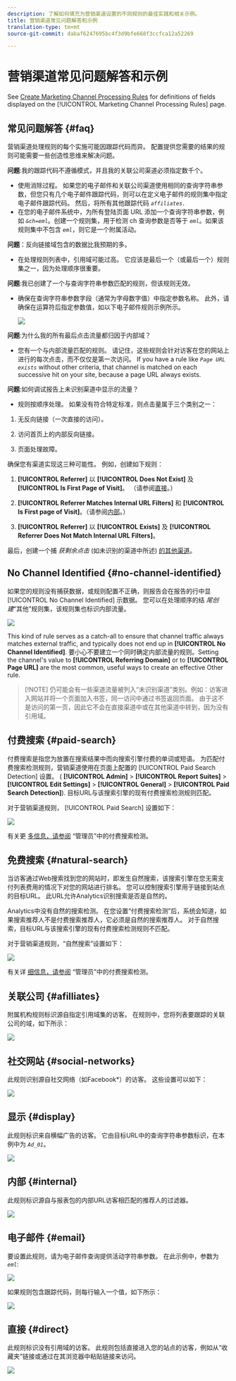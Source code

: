 ```yaml
---
description: 了解如何填充为营销渠道设置的不同规则的最佳实践和相关示例。
title: 营销渠道常见问题解答和示例
translation-type: tm+mt
source-git-commit: dabaf6247695bc4f3d9bfe668f3ccfca12a52269

---
```



# 营销渠道常见问题解答和示例

See [Create Marketing Channel Processing Rules](/help/components/c-marketing-channels/c-rules.md) for definitions of fields displayed on the [!UICONTROL Marketing Channel Processing Rules] page.

## 常见问题解答 {#faq}

营销渠道处理规则的每个实施可能因跟踪代码而异。 配置提供您需要的结果的规则可能需要一些创造性思维来解决问题。

**问题**:我的跟踪代码不遵循模式，并且我的关联公司渠道必须指定数千个。

* 使用消除过程。 如果您的电子邮件和关联公司渠道使用相同的查询字符串参数，但您只有几个电子邮件跟踪代码，则可以在定义电子邮件的规则集中指定电子邮件跟踪代码。 然后，将所有其他跟踪代码 *`affiliates.`*
* 在您的电子邮件系统中，为所有登陆页面 URL 添加一个查询字符串参数，例如 *`&ch=eml`*。创建一个规则集，用于检测 ch 查询参数是否等于 *`eml`*。如果该规则集中不包含 *`eml`*，则它是一个附属活动。

**问题**：反向链接域包含的数据比我预期的多。

* 在处理规则列表中，引用域可能过高。 它应该是最后一个（或最后一个）规则集之一，因为处理顺序很重要。

**问题**:我已创建了一个与查询字符串参数匹配的规则，但该规则无效。

* 确保在查询字符串参数字段（通常为字母数字值）中指定参数名称。 此外，请确保在运算符后指定参数值，如以下电子邮件规则示例所示。

   ![](assets/example_email.png)

**问题**:为什么我的所有最后点击流量都归因于内部域？

* 您有一个与内部流量匹配的规则。 请记住，这些规则会针对访客在您的网站上进行的每次点击，而不仅仅是第一次访问。 If you have a rule like *`Page URL exists`* without other criteria, that channel is matched on each successive hit on your site, because a page URL always exists.

**问题**:如何调试报告上未识别渠道中显示的流量？

* 规则按顺序处理。 如果没有符合特定标准，则点击量属于三个类别之一：

1. 无反向链接（一次直接的访问）。

2. 访问首页上的内部反向链接。

3. 页面处理故障。

确保您有渠道实现这三种可能性。 例如，创建如下规则：

1. **[!UICONTROL Referrer]** 以 **[!UICONTROL Does Not Exist]** 及 **[!UICONTROL Is First Page of Visit]**。 （请参阅[直接](/help/components/c-marketing-channels/c-faq.md)。）

2.  **[!UICONTROL Referrer Matches Internal URL Filters]** 和 **[!UICONTROL Is First page of Visit]**。（请参阅[内部](/help/components/c-marketing-channels/c-faq.md)。）

3. **[!UICONTROL Referrer]** 以 **[!UICONTROL Exists]** 及 **[!UICONTROL Referrer Does Not Match Internal URL Filters]**。

最后，创建一个捕 *获剩余点击* (如未识别的渠道中所述) [的其他渠道](/help/components/c-marketing-channels/c-faq.md#no-channel-identified)。

## No Channel Identified {#no-channel-identified}

如果您的规则没有捕获数据，或规则配置不正确，则报告会在报告的行中显 [!UICONTROL No Channel Identified] 示数据。 您可以在处理顺序的结 *尾创建*“其他”规则集，该规则集也标识内部流量。

![](assets/example_other.png)

This kind of rule serves as a catch-all to ensure that channel traffic always matches external traffic, and typically does not end up in **[!UICONTROL No Channel Identified]**. 要小心不要建立一个同时确定内部流量的规则。Setting the channel&#39;s value to **[!UICONTROL Referring Domain]** or to **[!UICONTROL Page URL]** are the most common, useful ways to create an effective Other rule.

>[!NOTE] 仍可能会有一些渠道流量被列入“未识别渠道”类别。例如：访客进入网站并将一个页面加入书签，同一访问中通过书签返回页面。 由于这不是访问的第一页，因此它不会在直接渠道中或在其他渠道中转到，因为没有引用域。

## 付费搜索 {#paid-search}

付费搜索是指您为放置在搜索结果中而向搜索引擎付费的单词或短语。 为匹配付费搜索检测规则，营销渠道使用在页面上配置的 [!UICONTROL Paid Search Detection] 设置。 ( **[!UICONTROL Admin]** > **[!UICONTROL Report Suites]** > **[!UICONTROL Edit Settings]** > **[!UICONTROL General]** > **[!UICONTROL Paid Search Detection]**). 目标URL与该搜索引擎的现有付费搜索检测规则匹配。

对于营销渠道规则， [!UICONTROL Paid Search] 设置如下：

![](assets/example_paid_search.png)

有关更 [多信息，请参阅](https://docs.adobe.com/content/help/en/analytics/admin/admin-tools/paid-search-detection/paid-search-detection.html) “管理员”中的付费搜索检测。

## 免费搜索 {#natural-search}

当访客通过Web搜索找到您的网站时，即发生自然搜索，该搜索引擎在您无需支付列表费用的情况下对您的网站进行排名。 您可以控制搜索引擎用于链接到站点的目标URL。 此URL允许Analytics识别搜索是否是自然的。

Analytics中没有自然的搜索检测。 在您设置“付费搜索检测”后，系统会知道，如果搜索推荐人不是付费搜索推荐人，它必须是自然的搜索推荐人。 对于自然搜索，目标URL与该搜索引擎的现有付费搜索检测规则不匹配。

对于营销渠道规则，“自然搜索”设置如下：

![](assets/example_natural_search.png)

有关详 [细信息，请参阅](https://docs.adobe.com/content/help/en/analytics/admin/admin-tools/paid-search-detection/paid-search-detection.html) “管理员”中的付费搜索检测。

## 关联公司 {#afilliates}

附属机构规则标识源自指定引用域集的访客。 在规则中，您将列表要跟踪的关联公司的域，如下所示：

![](assets/example_affiliates.png)

## 社交网站 {#social-networks}

此规则识别源自社交网络（如Facebook*）的访客。 这些设置可以如下：

![](assets/example_social.png)

## 显示 {#display}

此规则标识来自横幅广告的访客。 它由目标URL中的查询字符串参数标识，在本例中为 *`Ad_01`*。

![](assets/example_display.png)

## 内部 {#internal}

此规则标识源自与报表包的内部URL访客相匹配的推荐人的过滤器。

![](assets/example_internal.png)

## 电子邮件 {#email}

要设置此规则，请为电子邮件查询提供活动字符串参数。 在此示例中，参数为 *`eml`*:

![](assets/example_email.png)

如果规则包含跟踪代码，则每行输入一个值，如下所示：

![](assets/tracking_code.png)

## 直接 {#direct}

此规则标识没有引用域的访客。 此规则包括直接进入您的站点的访客，例如从“收藏夹”链接或通过在其浏览器中粘贴链接来访问。

![](assets/example_direct.png)

